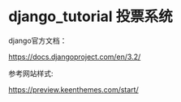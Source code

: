 # django_tutorial 投票系统

django官方文档：

https://docs.djangoproject.com/en/3.2/

参考网站样式:

https://preview.keenthemes.com/start/
